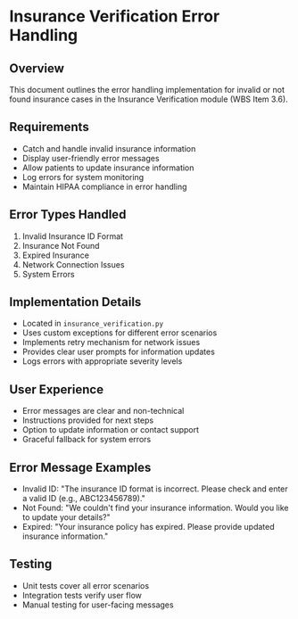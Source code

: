 # Insurance Verification Error Handling

## Overview
This document outlines the error handling implementation for invalid or not found insurance cases in the Insurance Verification module (WBS Item 3.6).

## Requirements
- Catch and handle invalid insurance information
- Display user-friendly error messages
- Allow patients to update insurance information
- Log errors for system monitoring
- Maintain HIPAA compliance in error handling

## Error Types Handled
1. Invalid Insurance ID Format
2. Insurance Not Found
3. Expired Insurance
4. Network Connection Issues
5. System Errors

## Implementation Details
- Located in `insurance_verification.py`
- Uses custom exceptions for different error scenarios
- Implements retry mechanism for network issues
- Provides clear user prompts for information updates
- Logs errors with appropriate severity levels

## User Experience
- Error messages are clear and non-technical
- Instructions provided for next steps
- Option to update information or contact support
- Graceful fallback for system errors

## Error Message Examples
- Invalid ID: "The insurance ID format is incorrect. Please check and enter a valid ID (e.g., ABC123456789)."
- Not Found: "We couldn't find your insurance information. Would you like to update your details?"
- Expired: "Your insurance policy has expired. Please provide updated insurance information."

## Testing
- Unit tests cover all error scenarios
- Integration tests verify user flow
- Manual testing for user-facing messages